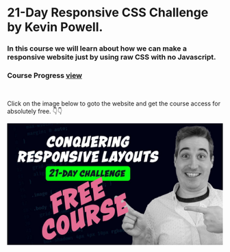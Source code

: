# 21-Day Responsive CSS Challenge by Kevin Powell.

### In this course we will learn about how we can make a responsive website just by using raw CSS with no Javascript.

### Course Progress [view](https://stackritesh.me/21-Days-Responsive-CSS-Challenge/) 

<br>

Click on the image below to goto the website and get the course access for absolutely free. 👇👇

[![course thumbnail](thumbnail.jpeg)](https://courses.kevinpowell.co/conquering-responsive-layouts)
